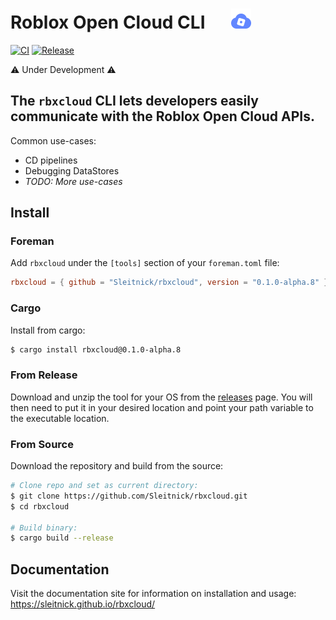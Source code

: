 # Roblox Open Cloud CLI &emsp; ![Logo](imgs/icon_32_bottom.png)
[![CI](https://github.com/Sleitnick/rbxcloud/actions/workflows/ci.yaml/badge.svg)](https://github.com/Sleitnick/rbxcloud/actions/workflows/ci.yaml)
[![Release](https://github.com/Sleitnick/rbxcloud/actions/workflows/release.yaml/badge.svg)](https://github.com/Sleitnick/rbxcloud/actions/workflows/release.yaml)

:warning: Under Development :warning:

The `rbxcloud` CLI lets developers easily communicate with the Roblox Open Cloud APIs.
-
Common use-cases:
- CD pipelines
- Debugging DataStores
- _TODO: More use-cases_

## Install
### Foreman
Add `rbxcloud` under the `[tools]` section of your `foreman.toml` file:
```toml
rbxcloud = { github = "Sleitnick/rbxcloud", version = "0.1.0-alpha.8" }
```

### Cargo
Install from cargo:
```sh
$ cargo install rbxcloud@0.1.0-alpha.8
```

### From Release
Download and unzip the tool for your OS from the [releases](https://github.com/Sleitnick/rbxcloud/releases) page. You will then need to put it in your desired location and point your path variable to the executable location.

### From Source
Download the repository and build from the source:
```sh
# Clone repo and set as current directory:
$ git clone https://github.com/Sleitnick/rbxcloud.git
$ cd rbxcloud

# Build binary:
$ cargo build --release
```

## Documentation
Visit the documentation site for information on installation and usage: https://sleitnick.github.io/rbxcloud/

